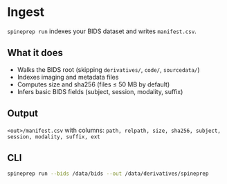 # Ingest

`spineprep run` indexes your BIDS dataset and writes `manifest.csv`.

## What it does
- Walks the BIDS root (skipping `derivatives/`, `code/`, `sourcedata/`)
- Indexes imaging and metadata files
- Computes size and sha256 (files ≤ 50 MB by default)
- Infers basic BIDS fields (subject, session, modality, suffix)

## Output
`<out>/manifest.csv` with columns:
`path, relpath, size, sha256, subject, session, modality, suffix, ext`

## CLI
```bash
spineprep run --bids /data/bids --out /data/derivatives/spineprep
```

